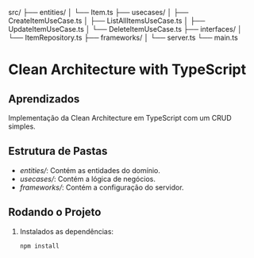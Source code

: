 src/
├── entities/
│   └── Item.ts
├── usecases/
│   ├── CreateItemUseCase.ts
│   ├── ListAllItemsUseCase.ts
│   ├── UpdateItemUseCase.ts
│   └── DeleteItemUseCase.ts
├── interfaces/
│   └── ItemRepository.ts
├── frameworks/
│   └── server.ts
└── main.ts

# Clean Architecture with TypeScript

## Aprendizados

Implementação da Clean Architecture em TypeScript com um CRUD simples.

## Estrutura de Pastas

- *entities/*: Contém as entidades do domínio.
- *usecases/*: Contém a lógica de negócios.
- *frameworks/*: Contém a configuração do servidor.

## Rodando o Projeto

1. Instalados as dependências:
   ```bash
   npm install